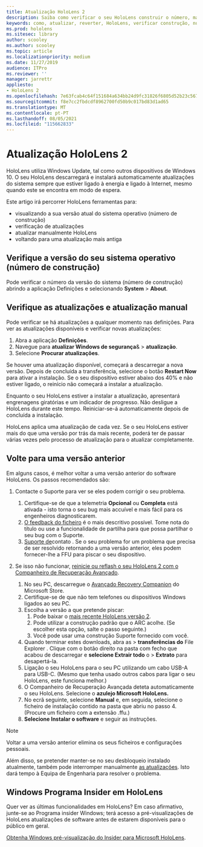 ```yaml
---
title: Atualização HoloLens 2
description: Saiba como verificar o seu HoloLens construir o número, manter-se atualizado com as atualizações do dispositivo, juntar-se ao Programa Insiders e reverter as atualizações.
keywords: como, atualizar, reverter, HoloLens, verificar construção, número de construção
ms.prod: hololens
ms.sitesec: library
author: scooley
ms.author: scooley
ms.topic: article
ms.localizationpriority: medium
ms.date: 11/27/2019
audience: ITPro
ms.reviewer: ''
manager: jarrettr
appliesto:
- HoloLens 2
ms.openlocfilehash: 7e63fcab4c64f151684a634bb24d9fc31826f6805d52b23c5672add0b6269430
ms.sourcegitcommit: f8e7cc2fbdcdf8962700fd50b9c017bd83d1ad65
ms.translationtype: MT
ms.contentlocale: pt-PT
ms.lasthandoff: 08/05/2021
ms.locfileid: "115662833"
---
```

# <a name="update-hololens-2"></a>Atualização HoloLens 2

HoloLens utiliza Windows Update, tal como outros dispositivos de Windows 10. O seu HoloLens descarregará e instalará automaticamente atualizações do sistema sempre que estiver ligado à energia e ligado à Internet, mesmo quando este se encontra em modo de espera.

Este artigo irá percorrer HoloLens ferramentas para:

- visualizando a sua versão atual do sistema operativo (número de construção)
- verificação de atualizações
- atualizar manualmente HoloLens
- voltando para uma atualização mais antiga

## <a name="check-your-operating-system-version-build-number"></a>Verifique a versão do seu sistema operativo (número de construção)

Pode verificar o número da versão do sistema (número de construção) abrindo a aplicação Definições e selecionando **System**  >  **About**.

## <a name="check-for-updates-and-manually-update"></a>Verifique as atualizações e atualização manual

Pode verificar se há atualizações a qualquer momento nas definições.  Para ver as atualizações disponíveis e verificar novas atualizações:

1. Abra a aplicação **Definições**.
1. Navegue para **atualizar Windows de segurança**&  >  **atualização**.
1. Selecione **Procurar atualizações**.

Se houver uma atualização disponível, começará a descarregar a nova versão. Depois de concluída a transferência, selecione o botão **Restart Now** para ativar a instalação. Se o seu dispositivo estiver abaixo dos 40% e não estiver ligado, o reinício não começará a instalar a atualização.

Enquanto o seu HoloLens estiver a instalar a atualização, apresentará engrenagens giratórias e um indicador de progresso. Não desligue a HoloLens durante este tempo. Reiniciar-se-á automaticamente depois de concluída a instalação.

HoloLens aplica uma atualização de cada vez.  Se o seu HoloLens estiver mais do que uma versão por trás da mais recente, poderá ter de passar várias vezes pelo processo de atualização para o atualizar completamente.

## <a name="go-back-to-a-previous-version"></a>Volte para uma versão anterior

Em alguns casos, é melhor voltar a uma versão anterior do software HoloLens. Os passos recomendados são:

1. Contacte o Suporte para ver se eles podem corrigir o seu problema.
    1. Certifique-se de que a telemetria **Opcional** ou **Completa** está ativada - isto torna o seu bug mais accuível e mais fácil para os engenheiros diagnosticarem.
    1. [O feedback do ficheiro](hololens-feedback.md) é o mais descritivo possível. Tome nota do título ou use a funcionalidade de partilha para que possa partilhar o seu bug com o Suporte.
    1. [Suporte de](https://aka.ms/hlsupport)contato . Se o seu problema for um problema que precisa de ser resolvido retornando a uma versão anterior, eles podem fornecer-lhe a FFU para piscar o seu dispositivo.

1. Se isso não funcionar, [reinicie ou reflash o seu HoloLens 2 com o Companheiro de Recuperação Avançado](hololens-recovery.md).
    1. No seu PC, descarregue o [Avançado Recovery Companion](https://www.microsoft.com/p/advanced-recovery-companion/9p74z35sfrs8?activetab=pivot:overviewtab) do Microsoft Store.
    1. Certifique-se de que não tem telefones ou dispositivos Windows ligados ao seu PC.
    1. Escolha a versão a que pretende piscar:
        1. Pode baixar o [mais recente HoloLens versão 2](https://aka.ms/hololens2download).
        1. Pode utilizar a construção padrão que o ARC acolhe. (Se escolher esta opção, salte o passo seguinte.)
        1. Você pode usar uma construção Suporte fornecido com você.
    1. Quando terminar estes downloads, abra as  >  **transferências do** File Explorer . Clique com o botão direito na pasta com fecho que acabou de descarregar e **selecione Extrair todo** o  >  **Extrato** para desapertá-la.
    1. Ligação o seu HoloLens para o seu PC utilizando um cabo USB-A para USB-C. (Mesmo que tenha usado outros cabos para ligar o seu HoloLens, este funciona melhor.)
    1. O Companheiro de Recuperação Avançada deteta automaticamente o seu HoloLens. Selecione o **azulejo Microsoft HoloLens.**
    1. No ecrã seguinte, selecione **Manual** e, em seguida, selecione o ficheiro de instalação contido na pasta que abriu no passo 4. (Procure um ficheiro com a extensão .ffu.)
    1. **Selecione Instalar o software** e seguir as instruções.

> [!NOTE]
> Voltar a uma versão anterior elimina os seus ficheiros e configurações pessoais.

Além disso, se pretender manter-se no seu desbloqueio instalado atualmente, também pode interromper manualmente [as atualizações](hololens-updates.md#pause-updates-via-device). Isto dará tempo à Equipa de Engenharia para resolver o problema.

## <a name="windows-insider-program-on-hololens"></a>Windows Programa Insider em HoloLens

Quer ver as últimas funcionalidades em HoloLens?  Em caso afirmativo, junte-se ao Programa insider Windows; terá acesso a pré-visualizações de HoloLens atualizações de software antes de estarem disponíveis para o público em geral.

[Obtenha Windows pré-visualização do Insider para Microsoft HoloLens](hololens-insider.md).
